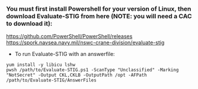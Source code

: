 ### You must first install Powershell for your version of Linux, then download Evaluate-STIG from here (NOTE: you will need a CAC to download it):
https://github.com/PowerShell/PowerShell/releases \
https://spork.navsea.navy.mil/nswc-crane-division/evaluate-stig

* To run Evaluate-STIG with an answerfile:
```
yum install -y libicu lshw
pwsh /path/to/Evaluate-STIG.ps1 -ScanType "Unclassified" -Marking "NotSecret" -Output CKL,CKLB -OutputPath /opt -AFPath /path/to/Evaluate-STIG/AnswerFiles
```
